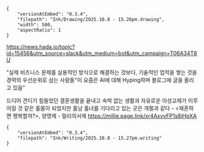 
```handdrawn-ink
{
	"versionAtEmbed": "0.3.4",
	"filepath": "Ink/Drawing/2025.10.8 - 15.26pm.drawing",
	"width": 500,
	"aspectRatio": 1
}
```
https://news.hada.io/topic?id=15456&utm_source=slack&utm_medium=bot&utm_campaign=T06A34T8U

"실제 비즈니스 문제를 실용적인 방식으로 해결하는 것보다, 기술적인 업적을 쌓는 것을 경력의 우선순위로 삼는 사람들"이 요즘은 AI에 대해 Hyping하며 블로그에 글을 올리고 있음"

드디어 견디기 힘들었던 결혼생활을 끝내고 속박 없는 생활과 자유로운 이성교제가 이루어질 것 같은 홀몸이 되었지만 홀남 홀녀를 기다리고 있는 곳은 개펄과 같다 - <재혼하면 행복할까?>, 양영제 - 밀리의서재
https://millie.page.link/xr4AxvvFP1s8iHpXA


```handwritten-ink
{
	"versionAtEmbed": "0.3.4",
	"filepath": "Ink/Writing/2025.10.8 - 15.27pm.writing"
}
```
